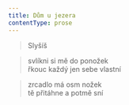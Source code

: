 ```yaml
---
title: Dům u jezera
contentType: prose
---
```


> Slyšíš

> svlíkni si mě do ponožek  
> řkouc každý jen sebe vlastní

> zrcadlo má osm nožek  
> tě přitáhne a potmě sní
